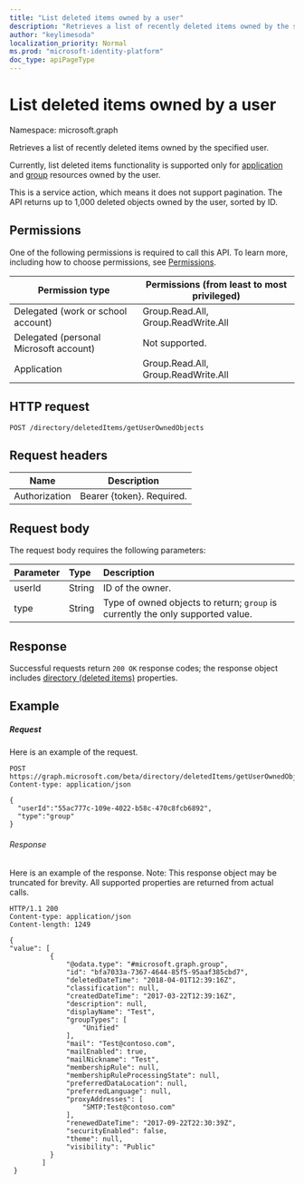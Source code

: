 ```yaml
---
title: "List deleted items owned by a user"
description: "Retrieves a list of recently deleted items owned by the specified user.  "
author: "keylimesoda"
localization_priority: Normal
ms.prod: "microsoft-identity-platform"
doc_type: apiPageType
---
```


# List deleted items owned by a user

Namespace: microsoft.graph

Retrieves a list of recently deleted items owned by the specified user.  

Currently, list deleted items functionality is supported only for [application](../resources/application.md) and [group](../resources/group.md) resources owned by the user.

This is a service action, which means it does not support pagination.  The API returns up to 1,000 deleted objects owned by the user, sorted by ID.

## Permissions

One of the following permissions is required to call this API. To learn
more, including how to choose permissions, see
[Permissions](https://developer.microsoft.com/graph/docs/concepts/permissions_reference).

| Permission type | Permissions (from least to most privileged) |
| --- | --- |
| Delegated (work or school account) | Group.Read.All, Group.ReadWrite.All |
| Delegated (personal Microsoft account) |  Not supported. |
| Application | Group.Read.All, Group.ReadWrite.All  |

## HTTP request

``` http
POST /directory/deletedItems/getUserOwnedObjects
```

## Request headers

| Name          | Description               |
| ------------- | ------------------------- |
| Authorization | Bearer {token}. Required. |

## Request body

The request body requires the following parameters:

| Parameter    | Type |Description|
|:---------------|:--------|:----------|
|userId|String|ID of the owner.|
|type|String|Type of owned objects to return; `group` is currently the only supported value.|


## Response

Successful requests return `200 OK` response codes; the response object includes [directory (deleted items)](../resources/directory.md) properties.

## Example

##### Request

Here is an example of the request.

``` http
POST https://graph.microsoft.com/beta/directory/deletedItems/getUserOwnedObjects
Content-type: application/json

{
  "userId":"55ac777c-109e-4022-b58c-470c8fcb6892",
  "type":"group"
}
```

###### Response

Here is an example of the response. Note: This response object may be truncated for brevity. All supported properties are returned
from actual calls.

``` http
HTTP/1.1 200
Content-type: application/json
Content-length: 1249

{
"value": [
          {
              "@odata.type": "#microsoft.graph.group",
              "id": "bfa7033a-7367-4644-85f5-95aaf385cbd7",
              "deletedDateTime": "2018-04-01T12:39:16Z",
              "classification": null,
              "createdDateTime": "2017-03-22T12:39:16Z",
              "description": null,
              "displayName": "Test",
              "groupTypes": [
                  "Unified"
              ],
              "mail": "Test@contoso.com",
              "mailEnabled": true,
              "mailNickname": "Test",
              "membershipRule": null,
              "membershipRuleProcessingState": null,
              "preferredDataLocation": null,
              "preferredLanguage": null,
              "proxyAddresses": [
                  "SMTP:Test@contoso.com"
              ],
              "renewedDateTime": "2017-09-22T22:30:39Z",
              "securityEnabled": false,
              "theme": null,
              "visibility": "Public"
          } 
        ]
 }
```





